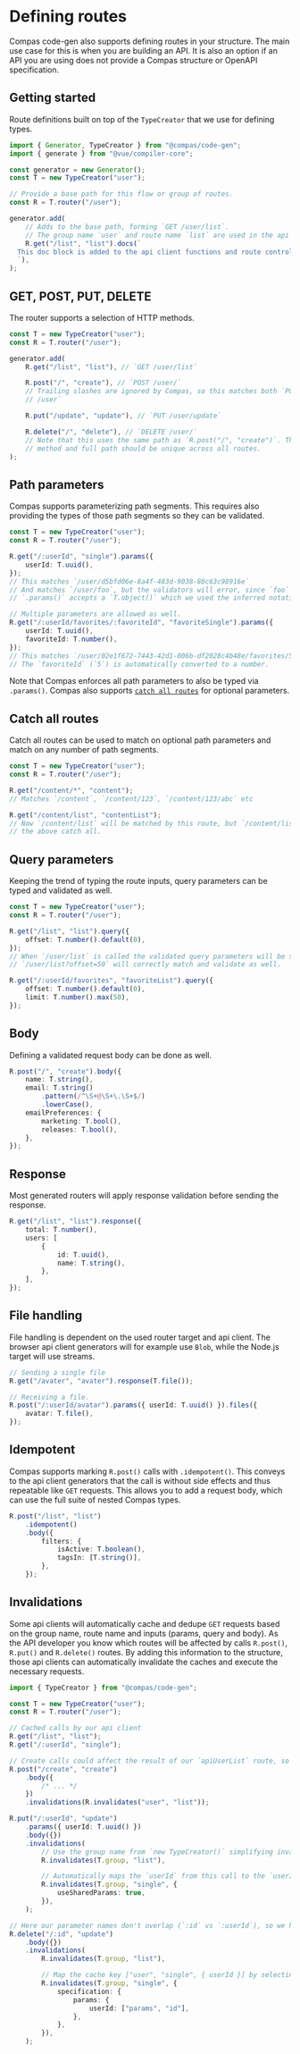 # Defining routes

Compas code-gen also supports defining routes in your structure. The main use case for
this is when you are building an API. It is also an option if an API you are using does
not provide a Compas structure or OpenAPI specification.

## Getting started

Route definitions built on top of the `TypeCreator` that we use for defining types.

```ts
import { Generator, TypeCreator } from "@compas/code-gen";
import { generate } from "@vue/compiler-core";

const generator = new Generator();
const T = new TypeCreator("user");

// Provide a base path for this flow or group of routes.
const R = T.router("/user");

generator.add(
	// Adds to the base path, forming `GET /user/list`.
	// The group name `user` and route name `list` are used in the api client name (`apiUserList()`) and in the controllers of the generated router (`userHandlers.list`).
	R.get("/list", "list").docs(`
  This doc block is added to the api client functions and route controllers. Use this to convey things like errors.
  `),
);
```

## GET, POST, PUT, DELETE

The router supports a selection of HTTP methods.

```ts
const T = new TypeCreator("user");
const R = T.router("/user");

generator.add(
	R.get("/list", "list"), // `GET /user/list`

	R.post("/", "create"), // `POST /user/`
	// Trailing slashes are ignored by Compas, so this matches both `POST /user/` and `POST
	// /user`

	R.put("/update", "update"), // `PUT /user/update`

	R.delete("/", "delete"), // `DELETE /user/`
	// Note that this uses the same path as `R.post("/", "create")`. The combination of HTTP
	// method and full path should be unique across all routes.
);
```

## Path parameters

Compas supports parameterizing path segments. This requires also providing the types of
those path segments so they can be validated.

```ts
const T = new TypeCreator("user");
const R = T.router("/user");

R.get("/:userId", "single").params({
	userId: T.uuid(),
});
// This matches `/user/d5bfd06e-8a4f-483d-9038-88c63c98916e`
// And matches `/user/foo`, but the validators will error, since `foo` is not a valid uuid.
// `.params()` accepts a `T.object()` which we used the inferred notation for above.

// Multiple parameters are allowed as well.
R.get("/:userId/favorites/:favoriteId", "favoriteSingle").params({
	userId: T.uuid(),
	favoriteId: T.number(),
});
// This matches `/user/02e1f672-7443-42d1-806b-df2028c4b48e/favorites/5`
// The `favoriteId` (`5`) is automatically converted to a number.
```

Note that Compas enforces all path parameters to also be typed via `.params()`. Compas
also supports [`catch all routes`](#catch-all-routes) for optional parameters.

## Catch all routes

Catch all routes can be used to match on optional path parameters and match on any number
of path segments.

```ts
const T = new TypeCreator("user");
const R = T.router("/user");

R.get("/content/*", "content");
// Matches `/content`, `/content/123`, `/content/123/abc` etc

R.get("/content/list", "contentList");
// Now `/content/list` will be matched by this route, but `/content/list/foo` will still match
// the above catch all.
```

## Query parameters

Keeping the trend of typing the route inputs, query parameters can be typed and validated
as well.

```ts
const T = new TypeCreator("user");
const R = T.router("/user");

R.get("/list", "list").query({
	offset: T.number().default(0),
});
// When `/user/list` is called the validated query parameters will be set to `{ offset: 0 }`
// `/user/list?offset=50` will correctly match and validate as well.

R.get("/:userId/favorites", "favoriteList").query({
	offset: T.number().default(0),
	limit: T.number().max(50),
});
```

## Body

Defining a validated request body can be done as well.

```ts
R.post("/", "create").body({
	name: T.string(),
	email: T.string()
		.pattern(/^\S+@\S+\.\S+$/)
		.lowerCase(),
	emailPreferences: {
		marketing: T.bool(),
		releases: T.bool(),
	},
});
```

## Response

Most generated routers will apply response validation before sending the response.

```ts
R.get("/list", "list").response({
	total: T.number(),
	users: [
		{
			id: T.uuid(),
			name: T.string(),
		},
	],
});
```

## File handling

File handling is dependent on the used router target and api client. The browser api
client generators will for example use `Blob`, while the Node.js target will use streams.

```ts
// Sending a single file
R.get("/avater", "avater").response(T.file());

// Receiving a file.
R.post("/:userId/avatar").params({ userId: T.uuid() }).files({
	avatar: T.file(),
});
```

## Idempotent

Compas supports marking `R.post()` calls with `.idempotent()`. This conveys to the api
client generators that the call is without side effects and thus repeatable like `GET`
requests. This allows you to add a request body, which can use the full suite of nested
Compas types.

```ts
R.post("/list", "list")
	.idempotent()
	.body({
		filters: {
			isActive: T.boolean(),
			tagsIn: [T.string()],
		},
	});
```

## Invalidations

Some api clients will automatically cache and dedupe `GET` requests based on the group
name, route name and inputs (params, query and body). As the API developer you know which
routes will be affected by calls `R.post()`, `R.put()` and `R.delete()` routes. By adding
this information to the structure, those api clients can automatically invalidate the
caches and execute the necessary requests.

```ts
import { TypeCreator } from "@compas/code-gen";

const T = new TypeCreator("user");
const R = T.router("/user");

// Cached calls by our api client
R.get("/list", "list");
R.get("/:userId", "single");

// Create calls could affect the result of our `apiUserList` route, so add the invalidation definition.
R.post("/create", "create")
	.body({
		/* ... */
	})
	.invalidations(R.invalidates("user", "list"));

R.put("/:userId", "update")
	.params({ userId: T.uuid() })
	.body({})
	.invalidations(
		// Use the group name from `new TypeCreator()` simplifying invalidations in the same group.
		R.invalidates(T.group, "list"),

		// Automatically maps the `userId` from this call to the `userId` in the cache key of the `apiUserSingle` call.
		R.invalidates(T.group, "single", {
			useSharedParams: true,
		}),
	);

// Here our parameter names don't overlap (`:id` vs `:userId`), so we have to manually map this.
R.delete("/:id", "update")
	.body({})
	.invalidations(
		R.invalidates(T.group, "list"),

		// Map the cache key ["user", "single", { userId }] by selecting `["params", "id"]` (`params.id`) from the request.
		R.invalidates(T.group, "single", {
			specification: {
				params: {
					userId: ["params", "id"],
				},
			},
		}),
	);
```
